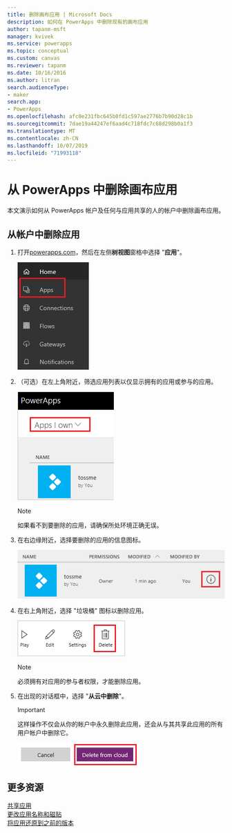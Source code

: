 ```yaml
---
title: 删除画布应用 | Microsoft Docs
description: 如何在 PowerApps 中删除现有的画布应用
author: tapanm-msft
manager: kvivek
ms.service: powerapps
ms.topic: conceptual
ms.custom: canvas
ms.reviewer: tapanm
ms.date: 10/16/2016
ms.author: litran
search.audienceType:
- maker
search.app:
- PowerApps
ms.openlocfilehash: afc0e231fbc645b0fd1c597ae2776b7b90d28c1b
ms.sourcegitcommit: 7dae19a44247ef6aad4c718fdc7c68d298b0a1f3
ms.translationtype: MT
ms.contentlocale: zh-CN
ms.lasthandoff: 10/07/2019
ms.locfileid: "71993118"
---
```

# <a name="delete-a-canvas-app-from-powerapps"></a>从 PowerApps 中删除画布应用
本文演示如何从 PowerApps 帐户及任何与应用共享的人的帐户中删除画布应用。

## <a name="delete-an-app-from-your-account"></a>从帐户中删除应用
1. 打开[powerapps.com](https://web.powerapps.com?utm_source=padocs&utm_medium=linkinadoc&utm_campaign=referralsfromdoc)，然后在左侧**树视图**窗格中选择 "**应用**"。
   
    ![](./media/delete-app/file-apps.png)
2. （可选）在左上角附近，筛选应用列表以仅显示拥有的应用或参与的应用。
   
    ![](./media/delete-app/filter-list.png)
   
    > [!NOTE]
   > 如果看不到要删除的应用，请确保所处环境正确无误。
3. 在右边缘附近，选择要删除的应用的信息图标。
   
    ![](./media/delete-app/app-options.png)
4. 在右上角附近，选择 "垃圾桶" 图标以删除应用。
   
    ![](./media/delete-app/delete-icon.png)
   
    > [!NOTE]
   > 必须拥有对应用的参与者权限，才能删除应用。
5. 在出现的对话框中，选择 "**从云中删除**"。  
   
    > [!IMPORTANT]
   > 这样操作不仅会从你的帐户中永久删除此应用，还会从与其共享此应用的所有用户帐户中删除它。
   
    ![](./media/delete-app/delete-button.png)

## <a name="more-resources"></a>更多资源
[共享应用](share-app.md)  
[更改应用名称和磁贴](set-name-tile.md)  
[将应用还原到之前的版本](restore-an-app.md)  

